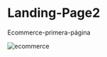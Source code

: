 # Landing-Page2
Ecommerce-primera-página

![ecommerce](https://user-images.githubusercontent.com/67718246/127393474-1236619e-c8f3-4af5-9699-dd34826a8ef9.png)
